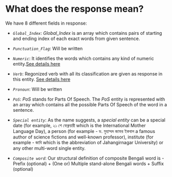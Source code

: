 # What does the response mean?
We have 8 different fields in response:
* *`Global_Index`*: *Global_Index* is an array which contains pairs of starting and ending index of each exact words from given sentence.

* *`Punctuation_Flag`*: Will be written

* *`Numeric`*: It identifies the words which contains any kind of numeric entity.[See details here](./numeric.md)
* *`Verb`*: Regonized verb with all its classification are given as response in this entity.
[See details here](./verbs.md)

* *`Pronoun`*: Will be written
* *`PoS`*: *PoS* stands for Parts Of Speech. The *PoS* entity is represented with an array which contains all the possible Parts Of Speech of the word in a sentence.
* *`Special entity`*: As the name suggests, a *special entity* can be a special date (for example, ২১ শে ফেব্রুয়ারী which is the International Mother Language Day), a person (for example - ড. মুহাম্মদ জাফর ইকবাল a famous author of science fictions and well-known professor), institute (for example - জাবি which is the abbreviation of Jahangirnagar University) or any other multi-word single entity.

* *`Composite word`*: Our structural definition of composite Bengali word is -
Prefix (optional) + (One or) Multiple stand-alone Bengali words + Suffix (optional)

```json

```